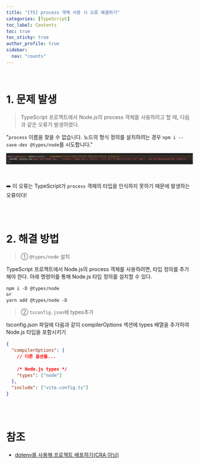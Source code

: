 ```yaml
---
title: "[TS] process 객체 사용 시 오류 해결하기"
categories: [TypeScript]
toc_label: Contents
toc: true
toc_sticky: true
author_profile: true
sidebar:
  nav: "counts"
---
```


<br>

# 1. 문제 발생

> TypeScript 프로젝트에서 Node.js의 process 객체를 사용하려고 할 때, 다음과 같은 오류가 발생하였다.

"`process` 이름을 찾을 수 없습니다. 노드의 형식 정의를 설치하려는 경우 `npm i --save-dev @types/node`를 시도합니다."

![](/assets/images/2024/2024-09-21-15-38-02.png)

<br>

➡️ 이 오류는 TypeScript가 `process` 객체의 타입을 인식하지 못하기 때문에 발생하는 오류이다!

<br><br>

# 2. 해결 방법

> ① `@types/node` 설치

TypeScript 프로젝트에서 Node.js의 process 객체를 사용하려면, 타입 정의를 추가해야 한다. 아래 명령어를 통해 Node.js 타입 정의를 설치할 수 있다.

```tsx
npm i -D @types/node
or
yarn add @types/node -D
```

> ② `tsconfig.json`에 types추가

tsconfig.json 파일에 다음과 같이 compilerOptions 섹션에 types 배열을 추가하여 Node.js 타입을 포함시키기

```json
{
  "compilerOptions": {
    // 다른 옵션들...

    /* Node.js types */
    "types": ["node"]
  },
  "include": ["vite.config.ts"]
}
```

<br><br>

# 참조

- [dotenv를 사용해 프로젝트 배포하기(CRA 아님)](https://velog.io/@circlewee/7.-dotenv%EB%A5%BC-%EC%82%AC%EC%9A%A9%ED%95%B4-%ED%94%84%EB%A1%9C%EC%A0%9D%ED%8A%B8-%EB%B0%B0%ED%8F%AC%ED%95%98%EA%B8%B0CRA-%EC%95%84%EB%8B%98)

<br>
